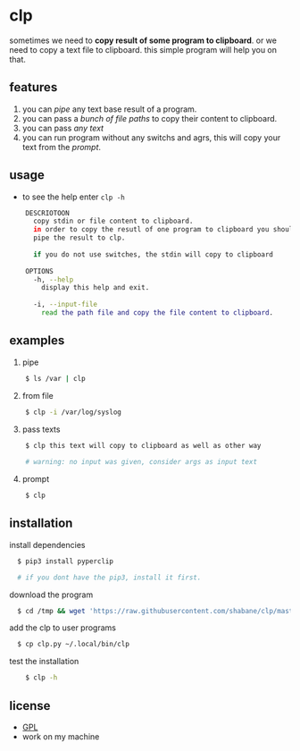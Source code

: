 # clp

sometimes we need to **copy result of some program to clipboard**. or we need to
copy a text file to clipboard. this simple program will help you on that.


## features

1. you can *pipe* any text base result of a program.
2. you can pass a *bunch of file paths* to copy their content to clipboard.
3. you can pass *any text*
4. you can run program without any switchs and agrs, this will copy your text from the *prompt*.


## usage

- to see the help enter `clp -h`

```bash
    DESCRIOTOON
      copy stdin or file content to clipboard.
      in order to copy the resutl of one program to clipboard you should
      pipe the result to clp.
      
      if you do not use switches, the stdin will copy to clipboard
      
    OPTIONS
      -h, --help
        display this help and exit.
      
      -i, --input-file
        read the path file and copy the file content to clipboard.
```

## examples

1. pipe

```bash
    $ ls /var | clp 
```

2. from file

```bash
    $ clp -i /var/log/syslog
```

3. pass texts

```bash
    $ clp this text will copy to clipboard as well as other way
    
    # warning: no input was given, consider args as input text
```

4. prompt

```bash
    $ clp
```


## installation

install dependencies

```bash
  $ pip3 install pyperclip

  # if you dont have the pip3, install it first.
```

download the program

```bash
  $ cd /tmp && wget 'https://raw.githubusercontent.com/shabane/clp/master/clp.py'
```

add the clp to user programs

```bash
  $ cp clp.py ~/.local/bin/clp
```

test the installation

```bash
    $ clp -h
```


## license

- [GPL]()
- work on my machine
